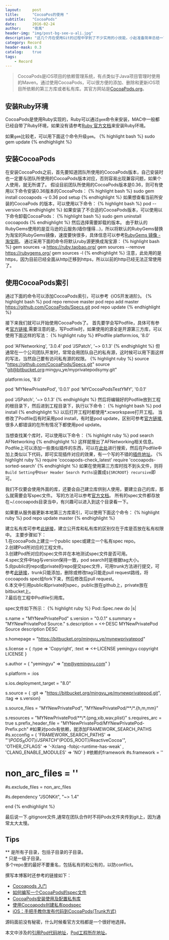 ```yaml
---
layout:     post
title:      "CocoaPos的使用 "
subtitle:   "CocoaPods"
date:       2016-02-24
author:     "夜禹"
header-img: "img/post-bg-see-u-ali.jpg"
description: "这几个月在使用Git的过程中学到了不少实用的小技能，小赵准备简单总结一下，来与大家分享。也欢迎大家在评论区不断补充~"
category: Record
header-mask: 0.3
catalog:    true
tags:
    - Record
---
```


> CocoaPods是iOS项目的依赖管理系统，有点类似于Java项目管理时使用的Maven。通过使用CocoaPods，可以很方便的添加、删除和更新iOS项目所依赖的第三方库或者私有库。其官方网站是[CocoaPods.org](https://cocoapods.org/)。

## 安装Ruby环境
CocoaPods是使用Ruby实现的，Ruby可以通过```gem```命令来安装，MAC中一般都已经自带了Ruby环境，如果没有请参考[Ruby 官方文档](https://www.ruby-lang.org/en/documentation/installation/)来安装Ruby环境。



如果```gem```比较老，可以用下面这个命令升级```gem```。
{% highlight bash %}
	sudo gem update
{% endhighlight %}

## 安装CocoaPods
在安装CocoaPods之前，首先要知道团队所使用的CocoaPods版本，自己安装时也一定要与团队所使用的CocoaPods版本对应，否则容易出现兼容问题，如果个人使用，就无所谓了。
假设目前团队所使用的CocoaPods版本是0.36，则可有使用以下命令安装0.36版本的CocoaPods：
{% highlight bash %}
sudo gem install cocoapods -v 0.36
pod setup
{% endhighlight %}
如果想查看当前所安装的CocoaPods 的版本，可以使用以下命令：
{% highlight bash %}
	pod --version
{% endhighlight %}
如果安装了不合适的CocoaPods版本，可以使用以下命令卸载CocoaPods：
{% highlight bash %}
	sudo gem uninstall cocoapods
{% endhighlight %}
然后选择需要卸载的版本。
由于默认的RubyGems使用的是亚马逊的云服务(墙你懂得...)，所以将默认的RubyGems替换为淘宝的RubyGems镜像，速度要快很多，具体信息可以参考[RubyGems 镜像 - 淘宝网](https://ruby.taobao.org)。
通过采用下面的命令将默认ruby源更换成淘宝源：
{% highlight bash %}
gem sources -a https://ruby.taobao.org/
gem sources --remove https://rubygems.org/
gem sources -l
{% endhighlight %}
注意，此处用的是https，因为目前已经全面从http迁移到https，所以以前的http已经无法正常使用了。

## 使用CocoaPods索引
通过下面的命令可以添加CocoaPods索引，可以参考《iOS开发进阶》。
{% highlight bash %}
pod repo remove master
pod repo add master https://github.com/CocoaPods/Specs.git
pod repo update
{% endhighlight %}

接下来我们就可以开始使用CocoaPods了。
首先要学会写Podfile，具体可有参考[官方链接](https://guides.cocoapods.org/using/the-podfile.html),需要注意的是，写Podfile时，如果使用的源全是开源第三方库，可以使用下面这样的写法：
{% highlight ruby %}
#Podfile
platform:ios, '8.0'

pod 'AFNetworking', '3.0.4'
pod 'JSPatch', '~> 0.1.3'
{% endhighlight %}
但通常在一个公司团队开发时，常常会用团队自己的私有源，这时候可以用下面这样的写法，当然自己要有访问私有源的权限。
{% highlight ruby %}
source "https://github.com/CocoaPods/Specs.git"
source "git@bitbucket.org:mingyu_ye/myprivatepodsymy.git"

platform:ios, '8.0'

pod 'MYNewPrivatePod', '0.0.1'
pod 'MYCocoaPodsTestYMY', '0.0.1'

pod 'JSPatch', '~> 0.1.3'
{% endhighlight %}
然后将编辑好的Podfile放到工程的根目录下，然后进到工程目录下，执行以下命令：
{% highlight bash %}
pod install
{% endhighlight %}
以后打开工程时都使用*.xcworkspave打开工程。
当修改了Podfile后有时采用pod install，有时是pod update，区别可参考[官方链接](https://guides.cocoapods.org/using/pod-install-vs-update.html),很多人都错误的在所有情况下都使用pod update。

当想查找某个库时，可以使用以下命令：
{% highlight ruby %}
pod search AFNetworking
{% endhighlight %}
这样就搜出了AFNetworking相关信息。
Podfile上可以添加一些类似插件的东西，可以在[此处](https://rubygems.org/gems/)进行搜索，然后在Podfile中加上类似以下代码，即可实现插件对应的效果，有一个写的不错的[插件地址](https://github.com/mahaiyannn?tab=repositories)。
{% highlight ruby %}
require 'cocoapods-check_latest'
require 'cocoapods-sorted-search'
{% endhighlight %}
如果在使用第三方库时找不到头文件，则将```Build Setting```中```User Header Search Paths```设置成```${SRCROOT} recursive```即可。

我们不仅要会使用外面的库，还要会自己建立库供别人使用，要建立自己的库，那么就需要会写spec文件。
写的方法可以参考[官方文档](https://guides.cocoapods.org/making/specs-and-specs-repo.html)。
所有的spec文件都存放在~/.cocoapods目录当中，有兴趣可以进入到这个目录看一下。

如果要从服务器更新本地第三方库索引，可以使用下面这个命令：
{% highlight ruby %}
pod repo update master
{% endhighlight %}

建立私有库可参考[此链接](https://nicolastinkl.gitbooks.io/just-for-life/content/ios_private_cocoapods.html)，建立公开库和私有库的区别仅在于库是否放在私有权限中。
主要步骤如下：<br />
1.在cocoaPods上建立一个public spec或建立一个私有spec repo。<br />
2.创建Pod所对应的工程文件。<br />
3.创建Pod所对应的spec文件并在本地测试spec文件是否可用。<br />
4.spec文件中tag与version保持一致，pod search时是根据tag大小。<br />
5.向public的repo或private的repo提交spec文件，可用trunk方法进行提交，可参考[此链接](https://guides.cocoapods.org/making/getting-setup-with-trunk.html)，trunk只能添加，删除或修改tag只能走pull request路线，将cocoapods spec给fork下来，然后修改后pull request。<br />
6.本文中引用public和private的spec，public放在github上，private放在bitbucket上。<br />
7.最后在工程中Podfile引用库。<br />

spec文件如下所示：
{% highlight ruby %}
Pod::Spec.new do |s|

  s.name         = "MYNewPrivatePod"
  s.version      = "0.0.1"
  s.summary      = "MYNewPrivatePod Source."
  s.description  = <<-DESC
                   MYNewPrivatePod Source description
                   DESC

  s.homepage     = "https://bitbucket.org/mingyu_ye/mynewprivatepod"

  s.license = {
    :type => 'Copyright',
    :text => <<-LICENSE
           yemingyu copyright
    LICENSE
  }

  s.author             = { "yemingyu" => "me@yemingyu.com" }

  s.platform     = :ios

  s.ios.deployment_target = "8.0"

  s.source       = { :git => "https://bitbucket.org/mingyu_ye/mynewprivatepod.git", :tag => s.version}

  s.source_files  = "MYNewPrivatePod", "MYNewPrivatePod/**/*.{h,m,mm}"
  
  s.resources = "MYNewPrivatePod/**/*.{png,xib,wav,plist}"
  s.requires_arc = true
  s.prefix_header_file = "MYNewPrivatePod/MYNewPrivatePod-Prefix.pch"
  #如果对pods有依赖，就添加FRAMEWORK_SEARCH_PATHS
  #s.xcconfig = { 'FRAMEWORK_SEARCH_PATHS' => "'$(PODS_ROOT)/JSPATCH' '$(PODS_ROOT)/ReactiveCocoa'", 'OTHER_CFLAGS' => '-Xclang -fobjc-runtime-has-weak' , 'CLANG_ENABLE_MODULES' => 'NO' }
  #依赖的framework
  #s.framework = ''
  # non_arc_files = '' 
  #s.exclude_files = non_arc_files

  #s.dependency "JSONKit", "~> 1.4"

end
{% endhighlight %}

最后说一下.gitignore文件,通常在团队合作时不将Pods文件夹传到git上，因为通常太大太慢。

## Tips
** 是所有子目录，包括子目录的子目录。<br />
* 只是一级子目录。<br />
多个repo里的最好不要重名，包括私有的和公有的，以防conflict。

撰写本博客时还参考的链接如下：
<ul>
<li><a href="http://studentdeng.github.io/blog/2013/09/13/cocoapods-tutorial/">Cocoapods 入门</a></li>
<li><a href="http://ishalou.com/blog/2012/10/16/how-to-create-a-cocoapods-spec-file/">如何编写一个CocoaPods的spec文件</a></li>
<li><a href="http://www.exiatian.com/cocoapods%E5%AE%89%E8%A3%85%E4%BD%BF%E7%94%A8%E5%8F%8A%E9%85%8D%E7%BD%AE%E7%A7%81%E6%9C%89%E5%BA%93/">CocoaPods安装使用及配置私有库</a></li>
<li><a href="http://www.cocoachina.com/ios/20150228/11206.html">使用Cocoapods创建私有podspec</a></li>
<li><a href="http://www.cnblogs.com/wengzilin/p/4742530.html">iOS：手把手教你发布代码到CocoaPods(Trunk方式)</a></li>
</ul>

源码面前没有秘密，什么时候看官方文档都是一个很好地选择。

本文中涉及的[引用Pod代码地址](https://github.com/yemingyu/MYTestGetPods)，[Pod工程所在地址](https://github.com/yemingyu/MYCocoaPodsTest)。

